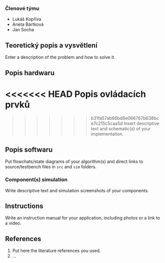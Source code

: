 
### Členové týmu

* Lukáš Kopřiva
* Aneta Bártková
* Jan Socha

## Teoretický popis a vysvětlení

Enter a description of the problem and how to solve it.

## Popis hardwaru

<<<<<<< HEAD
Popis ovládacích prvků
=======
>>>>>>> b31fa57ab66bd8e066767b638bce7c215c5caa5d
Insert descriptive text and schematic(s) of your implementation.

## Popis softwaru

Put flowchats/state diagrams of your algorithm(s) and direct links to source/testbench files in `src` and `sim` folders. 

### Component(s) simulation

Write descriptive text and simulation screenshots of your components.

## Instructions

Write an instruction manual for your application, including photos or a link to a video.

## References

1. Put here the literature references you used.
2. ...
